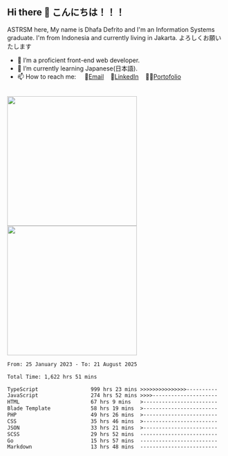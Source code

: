 ## Hi there 👋 こんにちは！！！
ASTRSM here, My name is Dhafa Defrito and I'm an Information Systems graduate. I'm from Indonesia and currently living in Jakarta. よろしくお願いたします

- 🔭 I’m a proficient front-end web developer.
- 🌱 I’m currently learning Japanese(日本語).
- 📫 How to reach me: &nbsp;&nbsp;&nbsp;&nbsp;📧[Email](ddefrito@gmail.com)&nbsp;&nbsp;&nbsp;&nbsp;💼[LinkedIn](https://www.linkedin.com/in/dhafad)&nbsp;&nbsp;&nbsp;&nbsp;👨‍🎨[Portofolio](https://ddefrito.vercel.app/)

<br>

<div align="left">
  <img src="https://media1.tenor.com/m/F96DSPtSiSgAAAAd/isekaijoucho-kamitsubaki.gif" height="300" />
	<a href="https://last.fm/user/nerumaeni"><img src="https://lastfm-recently-played.vercel.app/api?user=nerumaeni&count=5" height="300" /></a>
</div=

<!--START_SECTION:waka-->

```txt
From: 25 January 2023 - To: 21 August 2025

Total Time: 1,622 hrs 51 mins

TypeScript                 999 hrs 23 mins >>>>>>>>>>>>>>>----------   61.58 %
JavaScript                 274 hrs 52 mins >>>>---------------------   16.94 %
HTML                       67 hrs 9 mins   >------------------------   04.14 %
Blade Template             58 hrs 19 mins  >------------------------   03.59 %
PHP                        49 hrs 26 mins  >------------------------   03.05 %
CSS                        35 hrs 46 mins  >------------------------   02.20 %
JSON                       33 hrs 21 mins  >------------------------   02.06 %
SCSS                       29 hrs 52 mins  -------------------------   01.84 %
Go                         15 hrs 57 mins  -------------------------   00.98 %
Markdown                   13 hrs 48 mins  -------------------------   00.85 %
```

<!--END_SECTION:waka-->

